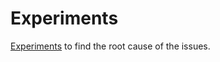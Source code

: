 # Experiments

[Experiments](https://github.com/jupyterlab/benchmarks/tree/master/experiments) to find the root cause of the issues.
